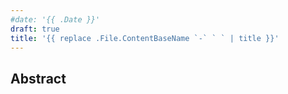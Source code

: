 ```yaml
---
#date: '{{ .Date }}'
draft: true
title: '{{ replace .File.ContentBaseName `-` ` ` | title }}'
---
```


## Abstract


